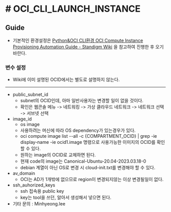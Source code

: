 # # OCI_CLI_LAUNCH_INSTANCE
## Guide
* 기본적인 환경설정은 [Python&OCI CLI환경 OCI Compute Instance Provisioning Automation Guide - Standigm Wiki](https://wiki.standigm.com/Python%26OCI_CLI%ED%99%98%EA%B2%BD_OCI_Compute_Instance_Provisioning_Automation_Guide) 을 참고하여 진행한 후 오기 바란다.
### 변수 설정
* Wiki에 이미 설명된 OCID에서는 별도로 설명하지 않는다.
---
* public_subnet_id
	* subnet의 OCID인데, 아마 일반사용자는 변경할 일이 없을 것이다. 
	* 확인은 웹콘솔 메뉴 -> 네트워킹 -> 가상 클라우드 네트워크 -> 네트워크 선택 -> 서브넷 선택
* image_id
	* os image
	* 사용하려는 머신에 따라 OS dependency가 있는경우가 있다.
	* oci compute image list --all -c {COMPARTMENT_OCID} | grep -ie display-name -ie ocid1.image 명령으로 사용가능한 이미지의 OCID를 확인할 수 있다.
	* 원하는 image의 OCID로 교체하면 된다.
	* 현재 code의 image는 Canonical-Ubuntu-20.04-2023.03.18-0
	* debian 계열이 아닌 OS로 변경 시 cloud-init.txt를 변경해야 할 수 있다.
* av_domain
	* OCI는 AD가 1개밖에 없으므로 region이 변경되지않는 이상 변경될일이 없다.
* ssh_auhorized_keys
	* ssh 접속용 public key
	* key는 tool을 쓰던, 알아서 생성해서 넣으면 된다.
* 기타 문의 : Minhyeong.lee
